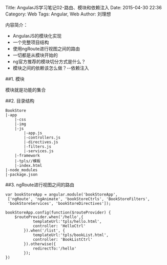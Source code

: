 Title: AngularJS学习笔记02-路由、模块和依赖注入
Date: 2015-04-30 22:36
Category: Web
Tags: Angular, Web
Author: 刘理想

内容简介：

- AngularJS的模块化实现
- 一个完整项目结构
- 使用ngRoute进行视图之间的路由
- 一切都是从模块开始的
- ng官方推荐的模块切分方式是什么？
- 模块之间的依赖该怎么做？--依赖注入

##1. 模块

模块就是功能的集合

##2. 目录结构

```
BookStore
|-app
    |-css
    |-img
    |-js
        |-app.js
        |-controllers.js
        |-directives.js
        |-filters.js
        |-services.js
    |-framework
    |-tpls//模板
    |-index.html
|-node_modules
|-package.json
```

##3. ngRoute进行视图之间的路由

```
var bookStoreApp = angular.module('bookStoreApp',
 ['ngRoute', 'ngAnimate', 'bookStoreCtrls', 'BookStoreFilters',
 'bookStoreServices', 'bookStoreDirectives']);

bookStoreApp.config(function($routeProvider) {
    $routeProvider.when('/hello',{
            templateUrl:'tpls/hello.html',
            controller: 'HelloCtrl'
        }).when('/list', {
            templateUrl:'tpls/bookList.html',
            controller: 'BookListCtrl'
        }).otherwise({
            redirectTo:'/hello'
        });
})
```







